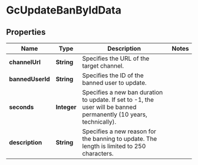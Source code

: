 

# GcUpdateBanByIdData


## Properties

Name | Type | Description | Notes
------------ | ------------- | ------------- | -------------
**channelUrl** | **String** | Specifies the URL of the target channel. | 
**bannedUserId** | **String** | Specifies the ID of the banned user to update. | 
**seconds** | **Integer** | Specifies a new ban duration to update. If set to -1, the user will be banned permanently (10 years, technically). | 
**description** | **String** | Specifies a new reason for the banning to update. The length is limited to 250 characters. | 



